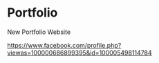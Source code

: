 # Portfolio
New Portfolio Website

https://www.facebook.com/profile.php?viewas=100000686899395&id=100005498114784
